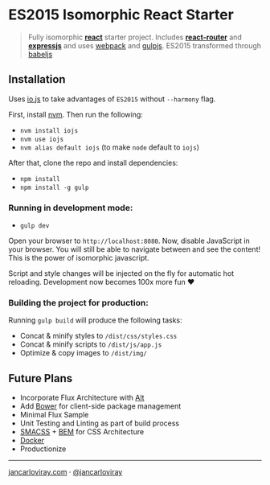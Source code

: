 # ES2015 Isomorphic React Starter

> Fully isomorphic **[react](https://facebook.github.io/react/)** starter project. Includes **[react-router](https://github.com/rackt/react-router)** and **[expressjs](http://expressjs.com/)** and uses [webpack](http://webpack.github.io/) and [gulpjs](http://gulpjs.com/). ES2015 transformed through [babeljs](https://babeljs.io/)

## Installation

Uses [io.js](https://iojs.org/) to take advantages of `ES2015` without `--harmony` flag.

First, install [nvm](https://github.com/creationix/nvm). Then run the following:

* `nvm install iojs`
* `nvm use iojs`
* `nvm alias default iojs` (to make `node` default to `iojs`)

After that, clone the repo and install dependencies:

* `npm install`
* `npm install -g gulp`

### Running in development mode:

* `gulp dev`

Open your browser to `http://localhost:8080`. Now, disable JavaScript in your browser. You will still be able to navigate between and see the content! This is the power of isomorphic javascript. 

Script and style changes will be injected on the fly for automatic hot reloading. Development now becomes 100x more fun ❤

### Building the project for production:

Running `gulp build` will produce the following tasks:

* Concat & minify styles to `/dist/css/styles.css`
* Concat & minify scripts to `/dist/js/app.js`
* Optimize & copy images to `/dist/img/`

## Future Plans

* Incorporate Flux Architecture with [Alt](https://github.com/goatslacker/alt)
* Add [Bower](http://bower.io/) for client-side package management
* Minimal Flux Sample
* Unit Testing and Linting as part of build process
* [SMACSS](https://smacss.com/) + [BEM](https://en.bem.info/) for CSS Architecture
* [Docker](https://www.docker.com/)
* Productionize

---
[jancarloviray.com](www.jancarloviray.com) · [@jancarloviray](https://twitter.com/jancarloviray)